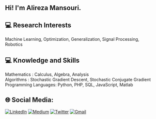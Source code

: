## Hi! I'm Alireza Mansouri.

## 💻 Research Interests
Machine Learning, Optimization, Generalization, Signal Processing, Robotics

## 💻 Knowledge and Skills
Mathematics : Calculus, Algebra, Analysis <br>
Algorithms : Stochastic Gradient Descent, Stochastic Conjugate Gradient <br>
Programming Languages: Python, PHP, SQL, JavaScript, Matlab 

## 🌐 Social Media:
[![LinkedIn](https://img.shields.io/badge/LinkedIn-%230077B5.svg?logo=linkedin&logoColor=white)](https://www.linkedin.com/in/alirezamansouri/) 
[![Medium](https://img.shields.io/badge/Medium-12100E?logo=medium&logoColor=white)](https://medium.com/@alirezadamash)
[![Twitter](https://img.shields.io/badge/Twitter-1DA1F2?logo=twitte&logoColor=white)](https://twitter.com/alirezamns1991)
[![Gmail](https://img.shields.io/badge/Gmail-D14836?logo=gmail&logoColor=white)](mailto:alirezadamash@gmail.com)
